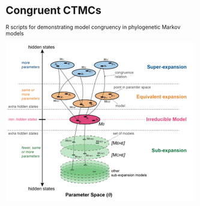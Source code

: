 # Congruent CTMCs
 R scripts for demonstrating model congruency in phylogenetic Markov models


 <p align="left">
  <img src="https://github.com/sergeitarasov/Congruent_CTMCs/blob/main/Fig_Class.png" width="600" title="hover text">
</p>  
